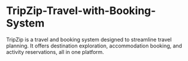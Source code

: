 # TripZip-Travel-with-Booking-System
TripZip is a travel and booking system designed to streamline travel planning. It offers destination exploration, accommodation booking, and activity reservations, all in one platform.
